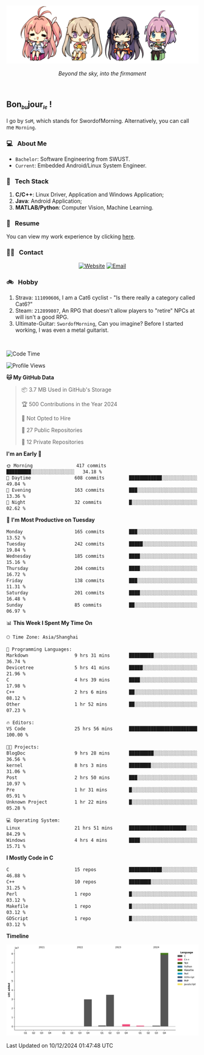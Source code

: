 <img src="./pic/Aokana.png">
<p align="center"><em>Beyond the sky, into the firmament</em></p>

<br/>

## Bon<sub><em><font size=2>bu</font></em></sub>jour<sub><em><font size=2>le</font></em></sub> !

I go by `SoM`, which stands for SwordofMorning. Alternatively, you can call me `Morning`.

### 💻 &nbsp; About Me

- `Bachelor`: Software Engineering from SWUST.
- `Current`: Embedded Android/Linux System Engineer.

### 🔧 &nbsp; Tech Stack

1. **C/C++**: Linux Driver, Application and Windows Application;
2. **Java**: Android Application;
3. **MATLAB/Python**: Computer Vision, Machine Learning.

### 📝 &nbsp; Resume

You can view my work experience by clicking <a href="https://swordofmorning.com/index.php/contact/">here</a>.

### 🤝🏻 &nbsp; Contact

<p align="center">
<a href="https://swordofmorning.com/"><img alt="Website" src="https://img.shields.io/badge/Website-swordofmorning.com-blue?style=flat-square&logo=google-chrome"></a>
<a href="mailto:master@xiaojintao.email
"><img alt="Email" src="https://img.shields.io/badge/Email-master@xiaojintao.email-blue?style=flat-square&logo=gmail"></a>
</p>

### 🚲 &nbsp; Hobby

1. Strava: `111090606`, I am a Cat6 cyclist - "Is there really a category called Cat6?"
2. Steam: `212899807`, An RPG that doesn't allow players to "retire" NPCs at will isn't a good RPG.
3. Ultimate-Guitar: `SwordofMorning`, Can you imagine? Before I started working, I was even a metal guitarist.

<br/>

<!--START_SECTION:waka-->
![Code Time](http://img.shields.io/badge/Code%20Time-436%20hrs%2056%20mins-blue)

![Profile Views](http://img.shields.io/badge/Profile%20Views-0-blue)

**🐱 My GitHub Data** 

> 📦 3.7 MB Used in GitHub's Storage 
 > 
> 🏆 500 Contributions in the Year 2024
 > 
> 🚫 Not Opted to Hire
 > 
> 📜 27 Public Repositories 
 > 
> 🔑 12 Private Repositories 
 > 
**I'm an Early 🐤** 

```text
🌞 Morning                417 commits         █████████░░░░░░░░░░░░░░░░   34.18 % 
🌆 Daytime                608 commits         ████████████░░░░░░░░░░░░░   49.84 % 
🌃 Evening                163 commits         ███░░░░░░░░░░░░░░░░░░░░░░   13.36 % 
🌙 Night                  32 commits          █░░░░░░░░░░░░░░░░░░░░░░░░   02.62 % 
```
📅 **I'm Most Productive on Tuesday** 

```text
Monday                   165 commits         ███░░░░░░░░░░░░░░░░░░░░░░   13.52 % 
Tuesday                  242 commits         █████░░░░░░░░░░░░░░░░░░░░   19.84 % 
Wednesday                185 commits         ████░░░░░░░░░░░░░░░░░░░░░   15.16 % 
Thursday                 204 commits         ████░░░░░░░░░░░░░░░░░░░░░   16.72 % 
Friday                   138 commits         ███░░░░░░░░░░░░░░░░░░░░░░   11.31 % 
Saturday                 201 commits         ████░░░░░░░░░░░░░░░░░░░░░   16.48 % 
Sunday                   85 commits          ██░░░░░░░░░░░░░░░░░░░░░░░   06.97 % 
```


📊 **This Week I Spent My Time On** 

```text
🕑︎ Time Zone: Asia/Shanghai

💬 Programming Languages: 
Markdown                 9 hrs 31 mins       █████████░░░░░░░░░░░░░░░░   36.74 % 
Devicetree               5 hrs 41 mins       █████░░░░░░░░░░░░░░░░░░░░   21.96 % 
C                        4 hrs 39 mins       ████░░░░░░░░░░░░░░░░░░░░░   17.98 % 
C++                      2 hrs 6 mins        ██░░░░░░░░░░░░░░░░░░░░░░░   08.12 % 
Other                    1 hr 52 mins        ██░░░░░░░░░░░░░░░░░░░░░░░   07.23 % 

🔥 Editors: 
VS Code                  25 hrs 56 mins      █████████████████████████   100.00 % 

🐱‍💻 Projects: 
BlogDoc                  9 hrs 28 mins       █████████░░░░░░░░░░░░░░░░   36.56 % 
kernel                   8 hrs 3 mins        ████████░░░░░░░░░░░░░░░░░   31.06 % 
Post                     2 hrs 50 mins       ███░░░░░░░░░░░░░░░░░░░░░░   10.97 % 
Pre                      1 hr 31 mins        █░░░░░░░░░░░░░░░░░░░░░░░░   05.91 % 
Unknown Project          1 hr 22 mins        █░░░░░░░░░░░░░░░░░░░░░░░░   05.28 % 

💻 Operating System: 
Linux                    21 hrs 51 mins      █████████████████████░░░░   84.29 % 
Windows                  4 hrs 4 mins        ████░░░░░░░░░░░░░░░░░░░░░   15.71 % 
```

**I Mostly Code in C** 

```text
C                        15 repos            ████████████░░░░░░░░░░░░░   46.88 % 
C++                      10 repos            ████████░░░░░░░░░░░░░░░░░   31.25 % 
Perl                     1 repo              █░░░░░░░░░░░░░░░░░░░░░░░░   03.12 % 
Makefile                 1 repo              █░░░░░░░░░░░░░░░░░░░░░░░░   03.12 % 
GDScript                 1 repo              █░░░░░░░░░░░░░░░░░░░░░░░░   03.12 % 
```



**Timeline**

![Lines of Code chart](https://raw.githubusercontent.com/SwordofMorning/SwordofMorning/main/assets/bar_graph.png)


 Last Updated on 10/12/2024 01:47:48 UTC
<!--END_SECTION:waka-->
